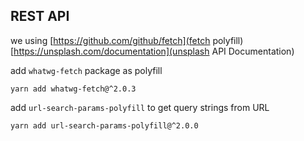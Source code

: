 ## REST API

we using [https://github.com/github/fetch](fetch polyfill)
[https://unsplash.com/documentation](unsplash API Documentation)

add `whatwg-fetch` package as polyfill

```
yarn add whatwg-fetch@^2.0.3
```

add `url-search-params-polyfill` to get query strings from URL

```
yarn add url-search-params-polyfill@^2.0.0
```